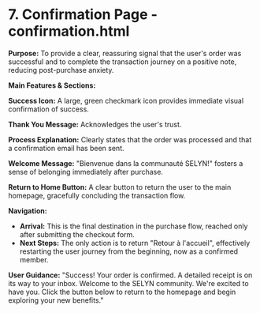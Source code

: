 # 7. Confirmation Page - confirmation.html

**Purpose:** To provide a clear, reassuring signal that the user's order was successful and to complete the transaction journey on a positive note, reducing post-purchase anxiety.

**Main Features & Sections:**

**Success Icon:** A large, green checkmark icon provides immediate visual confirmation of success.

**Thank You Message:** Acknowledges the user's trust.

**Process Explanation:** Clearly states that the order was processed and that a confirmation email has been sent.

**Welcome Message:** "Bienvenue dans la communauté SELYN!" fosters a sense of belonging immediately after purchase.

**Return to Home Button:** A clear button to return the user to the main homepage, gracefully concluding the transaction flow.

**Navigation:**

*   **Arrival:** This is the final destination in the purchase flow, reached only after submitting the checkout form.
*   **Next Steps:** The only action is to return "Retour à l'accueil", effectively restarting the user journey from the beginning, now as a confirmed member.

**User Guidance:** "Success! Your order is confirmed. A detailed receipt is on its way to your inbox. Welcome to the SELYN community. We're excited to have you. Click the button below to return to the homepage and begin exploring your new benefits."
